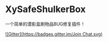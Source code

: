 # XySafeShulkerBox
一个简单的潜影盒刷物品BUG修复插件！

 [![Gitter](https://badges.gitter.im/Join Chat.svg)](https://gitter.im/xysafeshulkerbox/community)
